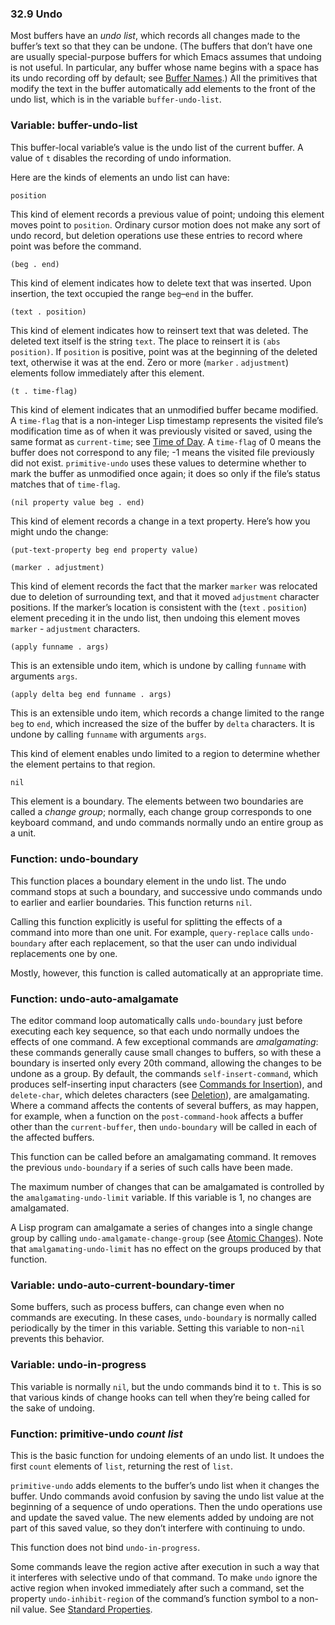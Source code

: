 

### 32.9 Undo

Most buffers have an *undo list*, which records all changes made to the buffer’s text so that they can be undone. (The buffers that don’t have one are usually special-purpose buffers for which Emacs assumes that undoing is not useful. In particular, any buffer whose name begins with a space has its undo recording off by default; see [Buffer Names](Buffer-Names.html).) All the primitives that modify the text in the buffer automatically add elements to the front of the undo list, which is in the variable `buffer-undo-list`.

### Variable: **buffer-undo-list**

This buffer-local variable’s value is the undo list of the current buffer. A value of `t` disables the recording of undo information.

Here are the kinds of elements an undo list can have:

`position`

This kind of element records a previous value of point; undoing this element moves point to `position`. Ordinary cursor motion does not make any sort of undo record, but deletion operations use these entries to record where point was before the command.

`(beg . end)`

This kind of element indicates how to delete text that was inserted. Upon insertion, the text occupied the range `beg`–`end` in the buffer.

`(text . position)`

This kind of element indicates how to reinsert text that was deleted. The deleted text itself is the string `text`. The place to reinsert it is `(abs position)`. If `position` is positive, point was at the beginning of the deleted text, otherwise it was at the end. Zero or more (`marker` . `adjustment`) elements follow immediately after this element.

`(t . time-flag)`

This kind of element indicates that an unmodified buffer became modified. A `time-flag` that is a non-integer Lisp timestamp represents the visited file’s modification time as of when it was previously visited or saved, using the same format as `current-time`; see [Time of Day](Time-of-Day.html). A `time-flag` of 0 means the buffer does not correspond to any file; -1 means the visited file previously did not exist. `primitive-undo` uses these values to determine whether to mark the buffer as unmodified once again; it does so only if the file’s status matches that of `time-flag`.

`(nil property value beg . end)`

This kind of element records a change in a text property. Here’s how you might undo the change:

```lisp
(put-text-property beg end property value)
```

`(marker . adjustment)`

This kind of element records the fact that the marker `marker` was relocated due to deletion of surrounding text, and that it moved `adjustment` character positions. If the marker’s location is consistent with the (`text` . `position`) element preceding it in the undo list, then undoing this element moves `marker` - `adjustment` characters.

`(apply funname . args)`

This is an extensible undo item, which is undone by calling `funname` with arguments `args`.

`(apply delta beg end funname . args)`

This is an extensible undo item, which records a change limited to the range `beg` to `end`, which increased the size of the buffer by `delta` characters. It is undone by calling `funname` with arguments `args`.

This kind of element enables undo limited to a region to determine whether the element pertains to that region.

`nil`

This element is a boundary. The elements between two boundaries are called a *change group*; normally, each change group corresponds to one keyboard command, and undo commands normally undo an entire group as a unit.

### Function: **undo-boundary**

This function places a boundary element in the undo list. The undo command stops at such a boundary, and successive undo commands undo to earlier and earlier boundaries. This function returns `nil`.

Calling this function explicitly is useful for splitting the effects of a command into more than one unit. For example, `query-replace` calls `undo-boundary` after each replacement, so that the user can undo individual replacements one by one.

Mostly, however, this function is called automatically at an appropriate time.

### Function: **undo-auto-amalgamate**

The editor command loop automatically calls `undo-boundary` just before executing each key sequence, so that each undo normally undoes the effects of one command. A few exceptional commands are *amalgamating*: these commands generally cause small changes to buffers, so with these a boundary is inserted only every 20th command, allowing the changes to be undone as a group. By default, the commands `self-insert-command`, which produces self-inserting input characters (see [Commands for Insertion](Commands-for-Insertion.html)), and `delete-char`, which deletes characters (see [Deletion](Deletion.html)), are amalgamating. Where a command affects the contents of several buffers, as may happen, for example, when a function on the `post-command-hook` affects a buffer other than the `current-buffer`, then `undo-boundary` will be called in each of the affected buffers.

This function can be called before an amalgamating command. It removes the previous `undo-boundary` if a series of such calls have been made.

The maximum number of changes that can be amalgamated is controlled by the `amalgamating-undo-limit` variable. If this variable is 1, no changes are amalgamated.

A Lisp program can amalgamate a series of changes into a single change group by calling `undo-amalgamate-change-group` (see [Atomic Changes](Atomic-Changes.html)). Note that `amalgamating-undo-limit` has no effect on the groups produced by that function.

### Variable: **undo-auto-current-boundary-timer**

Some buffers, such as process buffers, can change even when no commands are executing. In these cases, `undo-boundary` is normally called periodically by the timer in this variable. Setting this variable to non-`nil` prevents this behavior.

### Variable: **undo-in-progress**

This variable is normally `nil`, but the undo commands bind it to `t`. This is so that various kinds of change hooks can tell when they’re being called for the sake of undoing.

### Function: **primitive-undo** *count list*

This is the basic function for undoing elements of an undo list. It undoes the first `count` elements of `list`, returning the rest of `list`.

`primitive-undo` adds elements to the buffer’s undo list when it changes the buffer. Undo commands avoid confusion by saving the undo list value at the beginning of a sequence of undo operations. Then the undo operations use and update the saved value. The new elements added by undoing are not part of this saved value, so they don’t interfere with continuing to undo.

This function does not bind `undo-in-progress`.

Some commands leave the region active after execution in such a way that it interferes with selective undo of that command. To make `undo` ignore the active region when invoked immediately after such a command, set the property `undo-inhibit-region` of the command’s function symbol to a non-nil value. See [Standard Properties](Standard-Properties.html).

